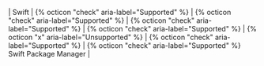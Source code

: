 | Swift | {% octicon "check" aria-label="Supported" %} | {% octicon "check" aria-label="Supported" %} | {% octicon "check" aria-label="Supported" %} |  {% octicon "check" aria-label="Supported" %} | {% octicon "x" aria-label="Unsupported" %} | {% octicon "check" aria-label="Supported" %} | {% octicon "check" aria-label="Supported" %}<br>Swift Package Manager  |
